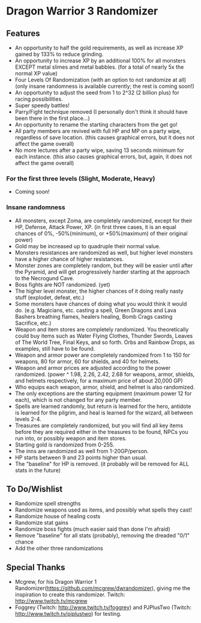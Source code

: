 # Dragon Warrior 3 Randomizer
## Features
- An opportunity to half the gold requirements, as well as increase XP gained by 133% to reduce grinding.
- An opportunity to increase XP by an additional 100% for all monsters EXCEPT metal slimes and metal babbles. (for a total of nearly 5x the normal XP value)
- Four Levels Of Randomization (with an option to not randomize at all) (only insane randomness is available currently; the rest is coming soon!)
- An opportunity to adjust the seed from 1 to 2^32 (2 billion plus) for racing possibilities.
- Super speedy battles!
- Parry/Fight technique removed (I personally don't think it should have been there in the first place...)
- An opportunity to rename the starting characters from the get go!
- All party members are revived with full HP and MP on a party wipe, regardless of save location. (this causes graphical errors, but it does not affect the game overall)
- No more lectures after a party wipe, saving 13 seconds minimum for each instance.  (this also causes graphical errors, but, again, it does not affect the game overall)

### For the first three levels (Slight, Moderate, Heavy)
- Coming soon!

### Insane randomness
- All monsters, except Zoma, are completely randomized, except for their HP, Defense, Attack Power, XP. (in first three cases, it is an equal chances of 0%, -50%(minimum), or +50%(maximum) of their original power)
- Gold may be increased up to quadruple their normal value.
- Monsters resistances are randomized as well, but higher level monsters have a higher chance of higher resistances.
- Monster zones are completely random, but they will be easier until after the Pyramid, and will get progressively harder starting at the approach to the Necrogund Cave.
- Boss fights are NOT randomized.  (yet)
- The higher level monster, the higher chances of it doing really nasty stuff (explodet, defeat, etc.)
- Some monsters have chances of doing what you would think it would do.  (e.g. Magicians, etc. casting a spell, Green Dragons and Lava Bashers breathing flames, healers healing, Bomb Crags casting Sacrifice, etc.)
- Weapon and item stores are completely randomized.  You theoretically could buy items such as Water Flying Clothes, Thunder Swords, Leaves of The World Tree, Final Keys, and so forth.  Orbs and Rainbow Drops, as examples, still have to be found.
- Weapon and armor power are completely randomized from 1 to 150 for weapons, 80 for armor, 60 for shields, and 40 for helmets.
- Weapon and armor prices are adjusted according to the power randomized.  (power ^ 1.98, 2.26, 2.42, 2.68 for weapons, armor, shields, and helmets respectively, for a maximum price of about 20,000 GP)
- Who equips each weapon, armor, shield, and helmet is also randomized.
- The only exceptions are the starting equipment (maximum power 12 for each), which is not changed for any party member.
- Spells are learned randomly, but return is learned for the hero, antidote is learned for the pilgrim, and heal is learned for the wizard, all between levels 2-4.
- Treasures are completely randomized, but you will find all key items before they are required either in the treasures to be found, NPCs you run into, or possibly weapon and item stores.
- Starting gold is randomized from 0-255.
- The inns are randomized as well from 1-20GP/person.
- HP starts between 9 and 23 points higher than usual.
- The "baseline" for HP is removed. (it probably will be removed for ALL stats in the future)

## To Do/Wishlist
- Randomize spell strengths
- Randomize weapons used as items, and possibly what spells they cast!
- Randomize house of healing costs
- Randomize stat gains
- Randomize boss fights (much easier said than done I'm afraid)
- Remove "baseline" for all stats (probably), removing the dreaded "0/1" chance
- Add the other three randomizations

## Special Thanks
- Mcgrew, for his Dragon Warrior 1 Randomizer(https://github.com/mcgrew/dwrandomizer), giving me the inspiration to create this randomizer.  Twitch:  http://www.twitch.tv/mcgrew
- Foggrey (Twitch:  http://www.twitch.tv/foggrey) and PJPlusTwo (Twitch:  http://www.twitch.tv/pjplustwo) for testing.
